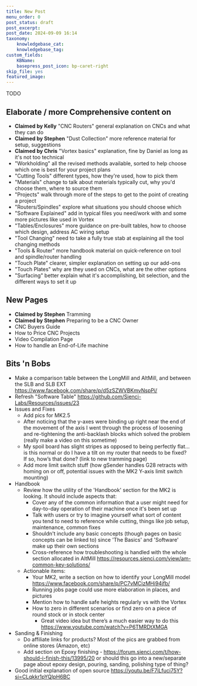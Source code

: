 ```yaml
---
title: New Post
menu_order: 0
post_status: draft
post_excerpt: 
post_date: 2024-09-09 16:14
taxonomy:
    knowledgebase_cat: 
    knowledgebase_tag:        
custom_fields:
    KBName: 
    basepress_post_icon: bp-caret-right
skip_file: yes
featured_image: 
---
```


TODO

## Elaborate / more Comprehensive content on

- **Claimed by Kelly** "CNC Routers" general explanation on CNCs and what they can do
- **Claimed by Stephen** "Dust Collection" more reference material for setup, suggestions
- **Claimed by Chris** "Vortex basics" explanation, fine by Daniel as long as it's not too technical
- "Workholding" all the revised methods available, sorted to help choose which one is best for your project plans
- "Cutting Tools" different types, how they're used, how to pick them
- "Materials" change to talk about materials typically cut, why you'd choose them, where to source them
- "Projects" walk through more of the steps to get to the point of creating a project
- "Routers/Spindles" explore what situations you should choose which
- "Software Explained" add in typical files you need/work with and some more pictures like used in Vortex
- "Tables/Enclosures" more guidance on pre-built tables, how to choose which design, address AC wiring setup
- "Tool Changing" need to take a fully true stab at explaining all the tool changing methods
- "Tools & Router" more handbook material on quick-reference on tool and spindle/router handling
- "Touch Plate" clearer, simpler explanation on setting up our add-ons
- "Touch Plates" why are they used on CNCs, what are the other options
- "Surfacing" better explain what it's accomplishing, bit selection, and the different ways to set it up

## New Pages

- **Claimed by Stephen** Tramming
- **Claimed by Stephen** Preparing to be a CNC Owner
- CNC Buyers Guide
- How to Price CNC Projects
- Video Compilation Page
- How to handle an End-of-Life machine

## Bits 'n Bobs

- Make a comparison table between the LongMill and AltMill, and between the SLB and SLB EXT https://www.facebook.com/share/p/d5zSZWVBKmvNspPi/
- Refresh "Software Table" https://github.com/Sienci-Labs/Resources/issues/23
- Issues and Fixes
  - Add pics for MK2.5
  - After noticing that the y-axes were binding up right near the end of the movement of the axis I went through the process of loosening and re-tightening the anti-backlash blocks which solved the problem (really make a video on this sometime)
  - My spoil board has slight stripes as opposed to being perfectly flat… is this normal or do I have a tilt on my router that needs to be fixed? If so, how’s that done? (link to new tramming page)
  - Add more limit switch stuff (how gSender handles G28 retracts with homing on or off, potential issues with the MK2 Y-axis limit switch mounting)
- Handbook
  - Review how the utility of the 'Handbook' section for the MK2 is looking. It should include aspects that:
    - Cover any of the common information that a user might need for day-to-day operation of their machine once it's been set up
    - Talk with users or try to imagine yourself what sort of content you tend to need to reference while cutting, things like job setup, maintenance, common fixes
    - Shouldn't include any basic concepts (though pages on basic concepts can be linked to) since 'The Basics' and 'Software' make up their own sections
    - Cross-reference how troubleshooting is handled with the whole section allocated in AltMill https://resources.sienci.com/view/am-common-key-solutions/
  - Actionable items:
    - Your MK2, write a section on how to identify your LongMill model https://www.facebook.com/share/p/PC7vMCizMHi94jfb/
    - Running jobs page could use more elaboration in places, and pictures
    - Mention how to handle safe heights regularly vs with the Vortex
    - How to zero in different scenarios or find zero on a piece of round stock or in stock center
      - Great video idea but there’s a much easier way to do this https://www.youtube.com/watch?v=P6TMRDtXMGA
- Sanding & Finishing
  - Do affiliate links for products? Most of the pics are grabbed from online stores (Amazon, etc)
  - Add section on Epoxy finishing - https://forum.sienci.com/t/how-should-i-finish-this/13995/20 or should this go into a new/separate page about epoxy design, pouring, sanding, polishing type of thing?
- Good initial explanation of open source https://youtu.be/F7iLfuci75Y?si=CLqkkr1pYQIpH6BC
